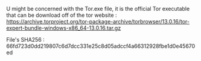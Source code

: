U might be concerned with the Tor.exe file, it is the official Tor executable that can be download off of the tor website : 
https://archive.torproject.org/tor-package-archive/torbrowser/13.0.16/tor-expert-bundle-windows-x86_64-13.0.16.tar.gz

File's SHA256 : 66fd723d0dd219807c6d7dcc331e25c8d05adccf4a66312928fbe1d0e45670ed